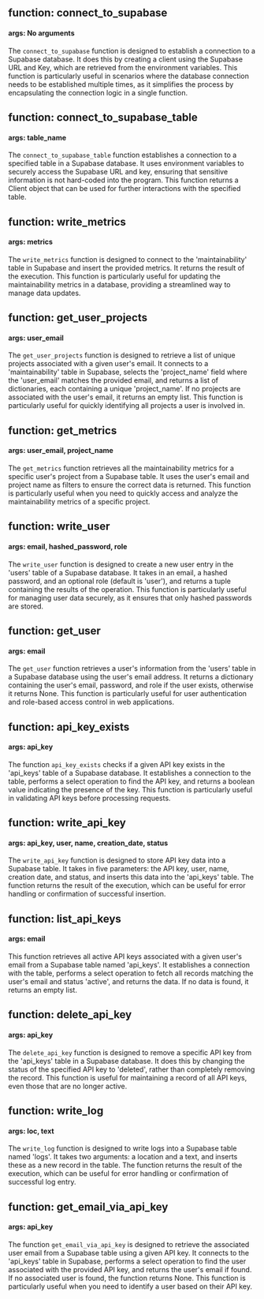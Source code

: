 ## function: connect_to_supabase
#### args: No arguments
The `connect_to_supabase` function is designed to establish a connection to a Supabase database. It does this by creating a client using the Supabase URL and Key, which are retrieved from the environment variables. This function is particularly useful in scenarios where the database connection needs to be established multiple times, as it simplifies the process by encapsulating the connection logic in a single function. <end>

## function: connect_to_supabase_table
#### args: table_name
The `connect_to_supabase_table` function establishes a connection to a specified table in a Supabase database. It uses environment variables to securely access the Supabase URL and key, ensuring that sensitive information is not hard-coded into the program. This function returns a Client object that can be used for further interactions with the specified table. <end>

## function: write_metrics
#### args: metrics
The `write_metrics` function is designed to connect to the 'maintainability' table in Supabase and insert the provided metrics. It returns the result of the execution. This function is particularly useful for updating the maintainability metrics in a database, providing a streamlined way to manage data updates.

## function: get_user_projects
#### args: user_email
The `get_user_projects` function is designed to retrieve a list of unique projects associated with a given user's email. It connects to a 'maintainability' table in Supabase, selects the 'project_name' field where the 'user_email' matches the provided email, and returns a list of dictionaries, each containing a unique 'project_name'. If no projects are associated with the user's email, it returns an empty list. This function is particularly useful for quickly identifying all projects a user is involved in.

## function: get_metrics
#### args: user_email, project_name
The `get_metrics` function retrieves all the maintainability metrics for a specific user's project from a Supabase table. It uses the user's email and project name as filters to ensure the correct data is returned. This function is particularly useful when you need to quickly access and analyze the maintainability metrics of a specific project.

## function: write_user
#### args: email, hashed_password, role
The `write_user` function is designed to create a new user entry in the 'users' table of a Supabase database. It takes in an email, a hashed password, and an optional role (default is 'user'), and returns a tuple containing the results of the operation. This function is particularly useful for managing user data securely, as it ensures that only hashed passwords are stored.

## function: get_user
#### args: email
The `get_user` function retrieves a user's information from the 'users' table in a Supabase database using the user's email address. It returns a dictionary containing the user's email, password, and role if the user exists, otherwise it returns None. This function is particularly useful for user authentication and role-based access control in web applications.

## function: api_key_exists
#### args: api_key
The function `api_key_exists` checks if a given API key exists in the 'api_keys' table of a Supabase database. It establishes a connection to the table, performs a select operation to find the API key, and returns a boolean value indicating the presence of the key. This function is particularly useful in validating API keys before processing requests.

## function: write_api_key
#### args: api_key, user, name, creation_date, status
The `write_api_key` function is designed to store API key data into a Supabase table. It takes in five parameters: the API key, user, name, creation date, and status, and inserts this data into the 'api_keys' table. The function returns the result of the execution, which can be useful for error handling or confirmation of successful insertion.

## function: list_api_keys
#### args: email
This function retrieves all active API keys associated with a given user's email from a Supabase table named 'api_keys'. It establishes a connection with the table, performs a select operation to fetch all records matching the user's email and status 'active', and returns the data. If no data is found, it returns an empty list.

## function: delete_api_key
#### args: api_key
The `delete_api_key` function is designed to remove a specific API key from the 'api_keys' table in a Supabase database. It does this by changing the status of the specified API key to 'deleted', rather than completely removing the record. This function is useful for maintaining a record of all API keys, even those that are no longer active.

## function: write_log
#### args: loc, text
The `write_log` function is designed to write logs into a Supabase table named 'logs'. It takes two arguments: a location and a text, and inserts these as a new record in the table. The function returns the result of the execution, which can be useful for error handling or confirmation of successful log entry.

## function: get_email_via_api_key
#### args: api_key
The function `get_email_via_api_key` is designed to retrieve the associated user email from a Supabase table using a given API key. It connects to the 'api_keys' table in Supabase, performs a select operation to find the user associated with the provided API key, and returns the user's email if found. If no associated user is found, the function returns None. This function is particularly useful when you need to identify a user based on their API key.

